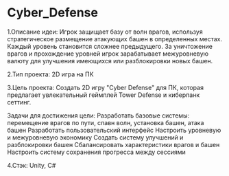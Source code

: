 # Cyber_Defense

1.Описание идеи: Игрок защищает базу от волн врагов, используя стратегическое размещение атакующих башен в определенных местах. Каждый уровень становится сложнее предыдущего. За уничтожение врагов и прохождение уровней игрок зарабатывает межуровневую валюту для улучшения имеющихся или разблокировки новых башен.

2.Тип проекта: 2D игра на ПК

3.Цель проекта: Создать 2D игру "Cyber Defense" для ПК, которая предлагает увлекательный геймплей Tower Defense и киберпанк сеттинг.

Задачи для достижения цели:
Разработать базовые системы: перемещение врагов по пути, спавн волн, установка башен, атака башен
Разработать пользовательский интерфейс
Настроить уровневую и межуровневую экономику
Создать систему улучшений и разблокировки башен
Сбалансировать характеристики врагов и башен
Настроить систему сохранения прогресса между сессиями

4.Стэк: Unity, C#